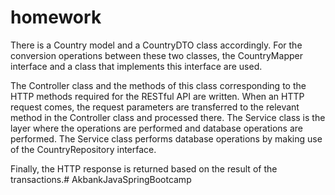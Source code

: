 # homework

There is a Country model and a CountryDTO class accordingly. For the conversion operations between these two classes, the CountryMapper interface and a class that implements this interface are used.

The Controller class and the methods of this class corresponding to the HTTP methods required for the RESTful API are written. When an HTTP request comes, the request parameters are transferred to the relevant method in the Controller class and processed there. The Service class is the layer where the operations are performed and database operations are performed. The Service class performs database operations by making use of the CountryRepository interface.

Finally, the HTTP response is returned based on the result of the transactions.# AkbankJavaSpringBootcamp
